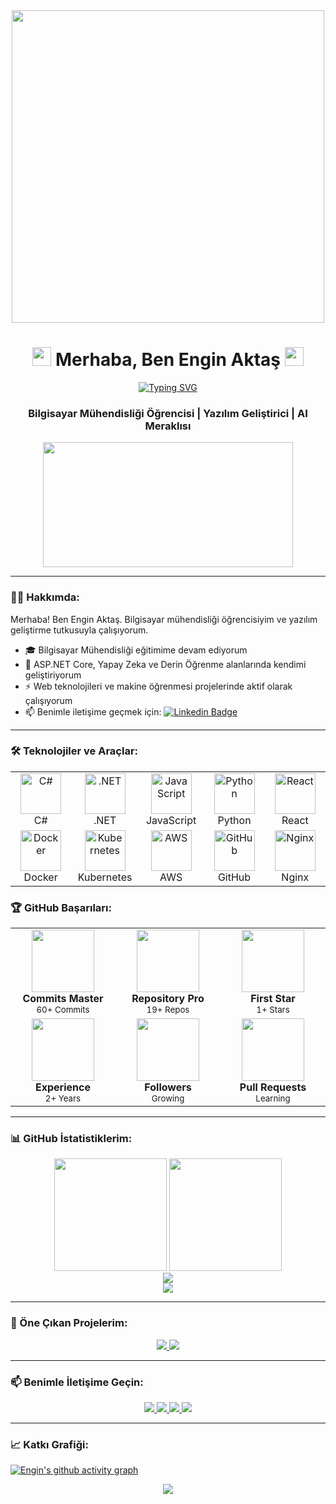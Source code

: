 <div align="center">
  <img src="https://raw.githubusercontent.com/gist/patevs/b007a0e98fb216438d4cbf559fac4166/raw/88f20c9d749d756be63f22b09f3c4ac570bc5101/programming.gif" width="500"/>
</div>

<h1 align="center">
  <img src="https://media.giphy.com/media/hvRJCLFzcasrR4ia7z/giphy.gif" width="30px"/>
  Merhaba, Ben Engin Aktaş
  <img src="https://media.giphy.com/media/hvRJCLFzcasrR4ia7z/giphy.gif" width="30px"/>
</h1>

<p align="center">
  <a href="https://git.io/typing-svg">
    <img src="https://readme-typing-svg.herokuapp.com?font=Fira+Code&pause=1000&color=2C9DF7&center=true&vCenter=true&width=435&lines=Bilgisayar+M%C3%BChendisli%C4%9Fi+%C3%96%C4%9Frencisi;Yaz%C4%B1l%C4%B1m+Geli%C5%9Ftirici;AI+Merakl%C4%B1s%C4%B1" alt="Typing SVG" />
  </a>
</p>

<h3 align="center">
  Bilgisayar Mühendisliği Öğrencisi | Yazılım Geliştirici | AI Meraklısı
</h3>

<div align="center">
  <img src="https://komarev.com/ghpvc/?username=enginakts&style=flat-square&color=blue" alt=""/>
</div>

<div align="center">
  <img src="https://media.giphy.com/media/dWesBcTLavkZuG35MI/giphy.gif" width="400" height="200"/>
</div>

---

### 👨‍💻 Hakkımda:

Merhaba! Ben Engin Aktaş. Bilgisayar mühendisliği öğrencisiyim ve yazılım geliştirme tutkusuyla çalışıyorum.

- 🎓 Bilgisayar Mühendisliği eğitimime devam ediyorum
- 🌱 ASP.NET Core, Yapay Zeka ve Derin Öğrenme alanlarında kendimi geliştiriyorum
- ⚡ Web teknolojileri ve makine öğrenmesi projelerinde aktif olarak çalışıyorum
- 📫 Benimle iletişime geçmek için: [![Linkedin Badge](https://img.shields.io/badge/-EnginAktaş-blue?style=flat&logo=Linkedin&logoColor=white)](https://www.linkedin.com/in/enginakt-s/)

---

### 🛠️ Teknolojiler ve Araçlar:

<div align="center">
  <table>
    <tr>
      <td align="center" width="96">
        <img src="https://techstack-generator.vercel.app/csharp-icon.svg" alt="C#" width="65" height="65" />
        <br>C#
      </td>
      <td align="center" width="96">
        <img src="https://techstack-generator.vercel.app/dotnet-icon.svg" alt=".NET" width="65" height="65" />
        <br>.NET
      </td>
      <td align="center" width="96">
        <img src="https://techstack-generator.vercel.app/js-icon.svg" alt="JavaScript" width="65" height="65" />
        <br>JavaScript
      </td>
      <td align="center" width="96">
        <img src="https://techstack-generator.vercel.app/python-icon.svg" alt="Python" width="65" height="65" />
        <br>Python
      </td>
      <td align="center" width="96">
        <img src="https://techstack-generator.vercel.app/react-icon.svg" alt="React" width="65" height="65" />
        <br>React
      </td>
    </tr>
    <tr>
      <td align="center" width="96">
        <img src="https://techstack-generator.vercel.app/docker-icon.svg" alt="Docker" width="65" height="65" />
        <br>Docker
      </td>
      <td align="center" width="96">
        <img src="https://techstack-generator.vercel.app/kubernetes-icon.svg" alt="Kubernetes" width="65" height="65" />
        <br>Kubernetes
      </td>
      <td align="center" width="96">
        <img src="https://techstack-generator.vercel.app/aws-icon.svg" alt="AWS" width="65" height="65" />
        <br>AWS
      </td>
      <td align="center" width="96">
        <img src="https://techstack-generator.vercel.app/github-icon.svg" alt="GitHub" width="65" height="65" />
        <br>GitHub
      </td>
      <td align="center" width="96">
        <img src="https://techstack-generator.vercel.app/nginx-icon.svg" alt="Nginx" width="65" height="65" />
        <br>Nginx
      </td>
    </tr>
  </table>
</div>

### 🏆 GitHub Başarıları:

<div align="center">
  <table style="border: none; background: none;">
    <tr>
      <td align="center" width="200">
        <img width="100" src="https://github.githubassets.com/images/modules/profile/achievements/quickdraw-default.png" />
        <br>
        <b>Commits Master</b>
        <br>
        <small>60+ Commits</small>
      </td>
      <td align="center" width="200">
        <img width="100" src="https://github.githubassets.com/images/modules/profile/achievements/arctic-code-vault-contributor-default.png" />
        <br>
        <b>Repository Pro</b>
        <br>
        <small>19+ Repos</small>
      </td>
      <td align="center" width="200">
        <img width="100" src="https://github.githubassets.com/images/modules/profile/achievements/starstruck-default.png" />
        <br>
        <b>First Star</b>
        <br>
        <small>1+ Stars</small>
      </td>
    </tr>
    <tr>
      <td align="center">
        <img width="100" src="https://github.githubassets.com/images/modules/profile/achievements/yolo-default.png" />
        <br>
        <b>Experience</b>
        <br>
        <small>2+ Years</small>
      </td>
      <td align="center">
        <img width="100" src="https://github.githubassets.com/images/modules/profile/achievements/galaxy-brain-default.png" />
        <br>
        <b>Followers</b>
        <br>
        <small>Growing</small>
      </td>
      <td align="center">
        <img width="100" src="https://github.githubassets.com/images/modules/profile/achievements/pull-shark-default.png" />
        <br>
        <b>Pull Requests</b>
        <br>
        <small>Learning</small>
      </td>
    </tr>
  </table>
</div>

---

### 📊 GitHub İstatistiklerim:

<div align="center">
  <img height="180em" src="https://github-readme-stats-eight-theta.vercel.app/api?username=enginakts&show_icons=true&theme=algolia&include_all_commits=true&count_private=true"/>
  <img height="180em" src="https://github-readme-stats-eight-theta.vercel.app/api/top-langs/?username=enginakts&layout=compact&langs_count=8&theme=algolia"/>
</div>

<div align="center">
  <img src="https://github-readme-streak-stats.herokuapp.com/?user=enginakts&theme=algolia&hide_border=false" />
</div>

<div align="center">
  <img src="https://github-profile-summary-cards.vercel.app/api/cards/profile-details?username=enginakts&theme=github_dark" />
</div>

---

### 🚀 Öne Çıkan Projelerim:

<div align="center">
  <a href="https://github.com/enginakts/project-1">
    <img src="https://github-readme-stats.vercel.app/api/pin/?username=enginakts&repo=project-1&theme=tokyonight&hide_border=true" />
  </a>
  <a href="https://github.com/enginakts/project-2">
    <img src="https://github-readme-stats.vercel.app/api/pin/?username=enginakts&repo=project-2&theme=tokyonight&hide_border=true" />
  </a>
</div>

---

### 📫 Benimle İletişime Geçin:

<div align="center">
  <a href="https://www.linkedin.com/in/enginakt-s" target="_blank">
    <img src="https://img.shields.io/badge/LinkedIn-0077B5?style=for-the-badge&logo=linkedin&logoColor=white" target="_blank">
  </a>
  <a href="mailto:enginakt21@gmail.com">
    <img src="https://img.shields.io/badge/Gmail-D14836?style=for-the-badge&logo=gmail&logoColor=white">
  </a>
  <a href="https://twitter.com/enginakts" target="_blank">
    <img src="https://img.shields.io/badge/Twitter-1DA1F2?style=for-the-badge&logo=twitter&logoColor=white" target="_blank">
  </a>
  <a href="https://medium.com/@enginakts" target="_blank">
    <img src="https://img.shields.io/badge/Medium-12100E?style=for-the-badge&logo=medium&logoColor=white" target="_blank">
  </a>
</div>

---

### 📈 Katkı Grafiği:

[![Engin's github activity graph](https://github-readme-activity-graph.vercel.app/graph?username=enginakts&theme=react-dark&hide_border=true&area=true)](https://github.com/ashutosh00710/github-readme-activity-graph)

<div align="center">
  <img src="https://profile-counter.glitch.me/enginakts/count.svg"/>
</div>
